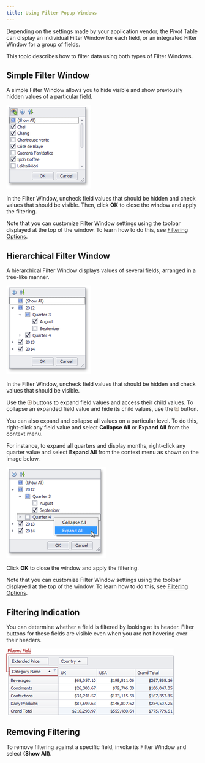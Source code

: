 ```yaml
---
title: Using Filter Popup Windows
---
```

Depending on the settings made by your application vendor, the Pivot Table can display an individual Filter Window for each field, or an integrated Filter Window for a group of fields.

This topic describes how to filter data using both types of Filter Windows.

## Simple Filter Window
A simple Filter Window allows you to hide visible and show previously hidden values of a particular field.

![EU_XtraPivotGrid_FilterDropdownStandard](../../../../../images/Img16180.png)

In the Filter Window, uncheck field values that should be hidden and check values that should be visible. Then, click **OK** to close the window and apply the filtering.

Note that you can customize Filter Window settings using the toolbar displayed at the top of the window. To learn how to do this, see [Filtering Options](../../../../../../interface-elements-for-desktop/articles/pivot-table/data-presentation/filter-data/filter-data-by-field-values/filtering-options.md).

## Hierarchical Filter Window
A hierarchical Filter Window displays values of several fields, arranged in a tree-like manner.

![EU_XtraPivotGrid_FilterDropdownHierarchical](../../../../../images/Img16181.png)

In the Filter Window, uncheck field values that should be hidden and check values that should be visible.

Use the ![EU_XtraPivotGrid_ExpandButton](../../../../../images/Img16184.png) buttons to expand field values and access their child values. To collapse an expanded field value and hide its child values, use the ![EU_XtraPivotGrid_CollapseButton](../../../../../images/Img16183.png) button.

You can also expand and collapse all values on a particular level. To do this, right-click any field value and select **Collapse All** or **Expand All** from the context menu.

For instance, to expand all quarters and display months, right-click any quarter value and select **Expand All** from the context menu as shown on the image below.

![EU_XtraPivotGrid_HierarchicalFilterContextMenu](../../../../../images/Img16229.png)

Click **OK** to close the window and apply the filtering.

Note that you can customize Filter Window settings using the toolbar displayed at the top of the window. To learn how to do this, see [Filtering Options](../../../../../../interface-elements-for-desktop/articles/pivot-table/data-presentation/filter-data/filter-data-by-field-values/filtering-options.md).

## Filtering Indication
You can determine whether a field is filtered by looking at its header. Filter buttons for these fields are visible even when you are not hovering over their headers.

![EU_XtraPivotGrid_Filter_FilteredField](../../../../../images/Img7616.png)

## Removing Filtering
To remove filtering against a specific field, invoke its Filter Window and select **(Show All)**.